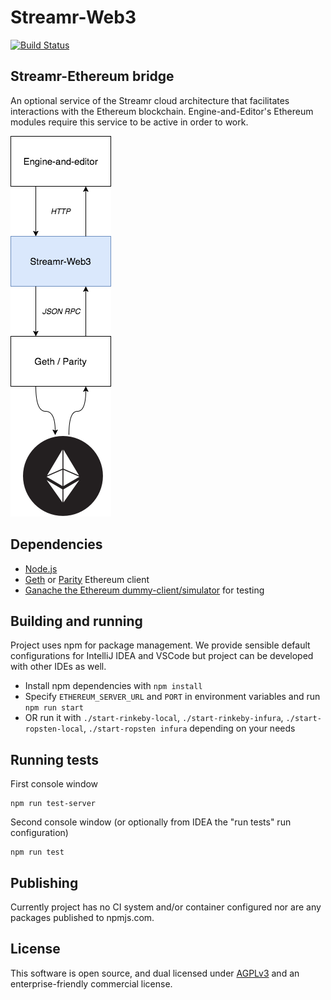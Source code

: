 # Streamr-Web3
[![Build Status](https://travis-ci.com/streamr-dev/streamr-web3.svg?branch=master)](https://travis-ci.com/streamr-dev/streamr-web3)

## Streamr-Ethereum bridge

An optional service of the Streamr cloud architecture that facilitates interactions with the Ethereum blockchain.
Engine-and-Editor's Ethereum modules require this service to be active in order to work.

![Where Streamr-Web3 sits in Streamr cloud stack](high-level.png)

## Dependencies

* [Node.js](https://docs.npmjs.com/getting-started/installing-node)
* [Geth](https://github.com/ethereum/go-ethereum/wiki/Building-Ethereum) or [Parity]() Ethereum client
* [Ganache the Ethereum dummy-client/simulator](https://github.com/trufflesuite/ganache-cli) for testing

## Building and running

Project uses npm for package management. We provide sensible default configurations for IntelliJ IDEA and VSCode but project can be developed with other IDEs as well.

- Install npm dependencies with `npm install`
- Specify `ETHEREUM_SERVER_URL` and `PORT` in environment variables and run `npm run start`
- OR run it with `./start-rinkeby-local`, `./start-rinkeby-infura`, `./start-ropsten-local`, `./start-ropsten infura` depending on your needs

## Running tests

First console window
```
npm run test-server
```

Second console window (or optionally from IDEA the "run tests" run configuration)
```
npm run test
```

## Publishing

Currently project has no CI system and/or container configured nor are any packages published to npmjs.com.

## License

This software is open source, and dual licensed under [AGPLv3](https://www.gnu.org/licenses/agpl.html) and an enterprise-friendly commercial license.
